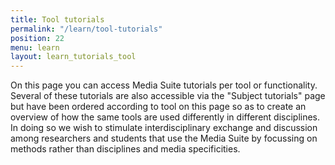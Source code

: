 ```yaml
---
title: Tool tutorials
permalink: "/learn/tool-tutorials"
position: 22
menu: learn
layout: learn_tutorials_tool
---
```


On this page you can access Media Suite tutorials per tool or functionality. Several of these tutorials are also accessible via the "Subject tutorials" page but have been ordered according to tool on this page so as to create an overview of how the same tools are used differently in different disciplines. In doing so we wish to stimulate interdisciplinary exchange and discussion among researchers and students that use the Media Suite by focussing on methods rather than disciplines and media specificities. 